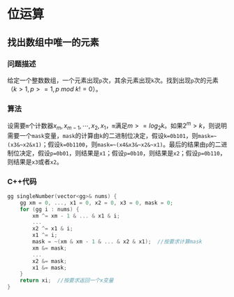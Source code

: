 # 位运算

## 找出数组中唯一的元素

### 问题描述

给定一个整数数组，一个元素出现`p`次，其余元素出现`k`次。找到出现`p`次的元素（$k>1,p>=1,p\ mod\ k!=0$）。

### 算法

设需要`m`个计数器$x_m,x_{m-1},\cdots,x_2,x_1$，`m`满足$m>=log_2 k$。如果$2^m>k$，则说明需要一个`mask`变量，`mask`的计算由`k`的二进制位决定，假设`k=0b101`，则`mask=~(x3&~x2&x1)`；假设`k=0b1100`，则`mask=~(x4&x3&~x2&~x1)`。最后的结果由`p`的二进制位决定，假设`p=0b01`，则结果是`x1`；假设`p=0b10`，则结果是`x2`；假设`p=0b110`，则结果是`x3`或者`x2`。

### C++代码

```cpp
gg singleNumber(vector<gg>& nums) {
    gg xm = 0, ..., x1 = 0, x2 = 0, x3 = 0, mask = 0;
    for (gg i : nums) {
        xm ^= xm - 1 & ... & x1 & i;
        ... 
        x2 ^= x1 & i;
        x1 ^= i;
        mask = ~(xm & xm - 1 & ... & x2 & x1);  //按要求计算mask
        xm &= mask;
        ... 
        x2 &= mask;
        x1 &= mask;
    }
    return xi;  //按要求返回一个x变量
}
```